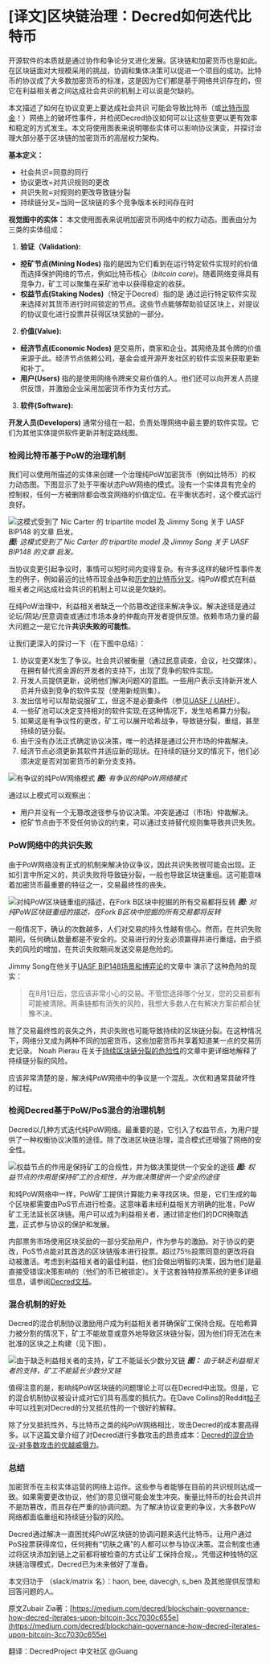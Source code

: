 # [译文]区块链治理：Decred如何迭代比特币

开源软件的本质就是通过协作和争论分叉进化发展。区块链和加密货币也是如此。在区块链面对大规模采用的挑战，协调和集体决策可以促进一个项目的成功。比特币的协议成了大多数加密货币的标准，这是因为它们都是基于网络共识存在的，但它在利益相关者之间达成社会共识的机制上可以说是欠缺的。

本文描述了如何在协议变更上要达成社会共识 可能会导致比特币（或[比特币现金](https://bitcoinmagazine.com/articles/when-fork-forks-what-you-need-know-bitcoin-cash-goes-war/)！）网络上的破坏性事件，并检阅Decred协议如何可以让这些变更以更有效率和稳定的方式发生。本文将使用图表来说明哪些实体可以影响协议演变，并探讨治理大部分基于区块链的加密货币的高层权力架构。

**基本定义：**

* 社会共识=同意的同行
* 协议更改=对共识规则的更改
* 共识失败=对规则的更改导致链分裂
* 持续链分叉=当同一区块链的多个竞争版本长时间存在时

**视觉图中的实体：**
本文使用图表来说明加密货币网络中的权力动态。图表由分为三类的实体组成：

1. **验证（Validation):**

* **挖矿节点(Mining Nodes)** 指的是因为它们看到在运行特定软件实现时的价值而选择保护网络的节点，例如比特币核心（*bitcoin core*)。随着网络变得具有竞争力，矿工可以聚集在采矿池中以获得稳定的收获。
* **权益节点(Staking Nodes)**（特定于Decred）指的是 通过运行特定软件实现来选择对其货币进行时间锁定的节点。这些节点能够帮助验证区块上，对提议的协议变化进行投票并获得区块奖励的一部分。

2. **价值(Value):**

* **经济节点(Economic Nodes)** 是交易所，商家和企业。其网络及其令牌的价值来源于此。经济节点依赖公司，基金会或开源开发社区的软件实现来获取更新和补丁。
* **用户(Users)** 指的是使用网络令牌来交易价值的人。他们还可以向开发人员提供反馈，并激励企业采用加密货币作为支付方式。

3. **软件(Software):**

**开发人员(Developers)** 通常分组在一起，负责处理网络中最主要的软件实现。它们为其他实体提供软件更新并制定路线图。

### 检阅比特币基于PoW的治理机制

我们可以使用所描述的实体来创建一个治理纯PoW加密货币（例如比特币）的权力动态图。下图显示了处于平衡状态PoW网络的模式。没有一个实体具有完全的控制权，任何一方被删除都会改变网络的价值定位。在平衡状态时，这个模式运行良好。

![这模式受到了 Nic Carter 的 tripartite model 及 Jimmy Song 关于 UASF BIP148 的文章 启发。](img/Blockchain-governance:-how-Decred-iterates-upon-Bitcoin/CN-equilibrium-pow-network.png)
***图:*** *这模式受到了 Nic Carter 的 tripartite model 及 Jimmy Song 关于 UASF BIP148 的文章 启发。*


当协议变更引起争议时，事情可以短时间内变得复杂。有许多这样的破坏性事件发生的例子，例如最近的比特币现金战争和[历史的比特币分叉](https://en.wikipedia.org/wiki/List_of_bitcoin_forks#Intended_hard_forks_splitting_the_cryptocurrency)。纯PoW模式在利益相关者之间达成社会共识的机制上可以说是欠缺的。

在纯PoW治理中，利益相关者缺乏一个防篡改途径来解决争议。解决途径是通过论坛/网站/民意调查或通过市场本身的仲裁向开发者提供反馈。依赖市场力量的最大问题之一是它允许**共识失败的可能性**。

让我们更深入的探讨一下（在下图中总结）：
1. 协议变更X发生了争议。社会共识被衡量（通过民意调查，会议，社交媒体）。在拥有替代资金源的开发者的支持下，出现了竞争的软件实现。
2. 开发人员提供更新，说明他们解决问题X的意图。一些用户表示支持新开发人员并升级到竞争的软件实现（使用新规则集）。
3. 发出信号可以帮助说服矿工，但这不是必要条件（参见[UASF / UAHF](http://www.uasf.co/)）。
4. 一些矿池可以决定支持相对的软件实现;在这种情况下，发生哈希算力分裂。
5. 如果这是有争议性的更改，矿工可以展开哈希战争，导致链分裂，重组，甚至持续的链分裂。
6. 由于没有办法正式确定协议决策，唯一的选择是通过公开市场的仲裁解决。
7. 经济节点必须更新其软件并适应新的现状。在持续的链分叉的情况下，他们必须决定是否对加密货币的新分支支持。

![有争议的纯PoW网络模式](img/Blockchain-governance:-how-Decred-iterates-upon-Bitcoin/CN-contentious-pow-network.png)
***图:*** *有争议的纯PoW网络模式*

通过以上模式可以观察出：

* 用户并没有一个无篡改途径参与协议决策。冲突是通过（市场）仲裁解决。
* 挖矿节点由于不受任何协议的约束，可以通过支持替代规则集导致共识失败。

### PoW网络中的共识失败

由于PoW网络没有正式的机制来解决协议争议，因此共识失败很可能会出现。正如引言中所定义的，共识失败将导致链分裂，一般也导致区块链重组。这可能意味着加密货币最重要的特征之一，交易最终性的丧失。

![对纯PoW区块链重组的描述，在Fork B区块中挖掘的所有交易都将反转](img/Blockchain-governance:-how-Decred-iterates-upon-Bitcoin/CN-Reversed-blockchain-reorg.png)
***图:*** *对纯PoW区块链重组的描述，在Fork B区块中挖掘的所有交易都将反转*

一般情况下，确认的次数越多，人们对交易的持久性越有信心。然而，在共识失败期间，任何确认数量都是不安全的。交易进行的分支必须赢得并进行重组。由于损失的风险的增加，在共识失败期间发送交易是危险的。

Jimmy Song在他关于[UASF BIP148场景和博弈论](https://medium.com/@jimmysong/uasf-bip148-scenarios-and-game-theory-9530336d953e)的文章中 演示了这种危险的现实：

>在8月1日后，您应该非常小心的交易。不管您选择哪个分叉，您的交易都有可能被清除。两条链都有消失的风险，我想大多数人在有解决方案前都会犹豫不决。

除了交易最终性的丧失之外，共识失败也可能导致持续的区块链分裂。在这种情况下，网络分叉成为两种不同的加密货币，这些加密货币共享着知道某一点的交易历史记录。 Noah Pierau 在关于[持续区块链分裂的危险性](https://blog.goodaudience.com/blockchain-forks-and-chain-splits-why-we-should-avoid-them-f54c693a90f1#df8d)的文章中更详细地解释了持续链分裂的风险。

应该非常清楚的是，解决纯PoW网络中的争议是一个混乱，次优和通常具破坏性的过程。

### 检阅Decred基于PoW/PoS混合的治理机制
Decred以几种方式迭代纯PoW网络。最重要的是，它引入了权益节点，为用户提供了一种权衡协议决策的途径。除了改进区块链治理，混合模式还增强了网络的安全性。

![权益节点的作用是保持矿工的合规性，并为做决策提供一个安全的途径](img/Blockchain-governance:-how-Decred-iterates-upon-Bitcoin/CN-Decred-hybrid-power-structure.png)
***图:*** *权益节点的作用是保持矿工的合规性，并为做决策提供一个安全的途径*

和纯PoW网络中一样，PoW矿工提供计算能力来寻找区块。但是，它们生成的每个区块都需要由PoS节点进行检查。这意味着未经利益相关方明确的批准，PoW矿工无法延长区块链。用户可以成为利益相关者，通过锁定他们的DCR换取[选票](https://docs.decred.org/mining/proof-of-stake/)，正式参与协议的保护和发展。

内部票务市场使用区块奖励的一部分奖励用户，作为参与的激励。对于协议的更改，PoS节点能对其首选的区块链版本进行投票。超过75％投票同意的更改将自动被激活。考虑到利益相关者的最佳利益，他们会做出明智的决策，因为他们是最直接受错误决策影响的（他们的币已被锁定）。关于这套独特投票系统的更多详细信息，请参阅[Decred文档](https://docs.decred.org/governance/introduction-to-decred-governance/)。

### 混合机制的好处

Decred的混合机制协议激励用户成为利益相关者并确保矿工保持合规。在哈希算力被分割的情况下，矿工不能故意或意外地导致区块链分裂，因为他们将无法在未批准的区块之上构建（见下图）。

![由于缺乏利益相关者的支持，矿工不能延长少数分叉链](img/Blockchain-governance:-how-Decred-iterates-upon-Bitcoin/CN-Decred-Blockchain-reorg.png)
***图：*** *由于缺乏利益相关者的支持，矿工不能延长少数分叉链*

值得注意的是，影响纯PoW区块链的问题理论上可以在Decred中出现。但是，它的混合机制协议被设计成对它们具有高度的抵抗力。在Dave Collins的Reddit[帖子](https://www.reddit.com/r/decred/comments/7f9ie1/detailed_analysis_of_decred_fork_resistance/)中可以找到对Decred的分叉抵抗性的一个很好的解释。

除了分叉抵抗性外，与比特币之类的纯PoW网络相比，攻击Decred的成本要高得多。以下这篇文章介绍了对Decred进行多数攻击的昂贵成本：[Decred的混合协议-对多数攻击的优越威慑力](https://medium.com/decred/decreds-hybrid-protocol-a-superior-deterrent-to-majority-attacks-9421bf486292)。

### 总结

加密货币在主权实体运营的网络上运作。这些参与者能够在目前的共识规则达成一致。如果需要更改协议，他们的意见很可能会发生冲突。衡量比特币的社会共识并不是防篡改，而且存在严重的协调问题。为了解决协议变更的争议，大多数PoW网络都面临重组和持续链分裂的风险。

Decred通过解决一直困扰纯PoW区块链的协调问题来迭代比特币。让用户通过PoS投票获得席位，任何拥有“切肤之痛”的人都可以参与协议决策。混合制度也通过将区块添加到链上之前都将被检查的方式让矿工保持合规，。凭借这种独特的区块链治理模式，Decred已为未来做好了准备。

本文归功于 （slack/matrix 名）：haon, bee, davecgh, s_ben 及其他提供反馈和回答问题的人。

原文Zubair Zia著：[https://medium.com/decred/blockchain-governance-how-decred-iterates-upon-bitcoin-3cc7030c655e](https://medium.com/decred/blockchain-governance-how-decred-iterates-upon-bitcoin-3cc7030c655e)

翻译：DecredProject 中文社区 @Guang